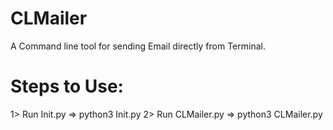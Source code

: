 # CLMailer
A Command line tool for sending Email directly from Terminal.

# Steps to Use:
  1> Run Init.py => python3 Init.py
  2> Run CLMailer.py => python3 CLMailer.py
